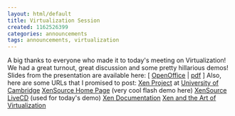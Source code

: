 ```yaml
---
layout: html/default
title: Virtualization Session
created: 1162526399
categories: announcements
tags: announcements, virtualization
---
```

A big thanks to everyone who made it to today's meeting on Virtualization! We had a great turnout, great discussion and some pretty hillarious demos! Slides from the presentation are available here: [ [OpenOffice](/sites/default/files/virtualization.odp) | [pdf](/sites/default/files/virtualization.pdf) ] Also, here are some URLs that I promised to post: [Xen Project](http://www.cl.cam.ac.uk/research/srg/netos/xen/) at [University of Cambridge](http://www.cam.ac.uk/) [XenSource Home Page](http://www.xensource.com/) (very cool flash demo here) [XenSource LiveCD](http://www.xensource.com/xen/downloads/) (used for today's demo) [Xen Documentation](http://www.cl.cam.ac.uk/research/srg/netos/xen/documentation.html) [Xen and the Art of Virtualization](http://www.cl.cam.ac.uk/research/srg/netos/papers/2003-xensosp.pdf)
